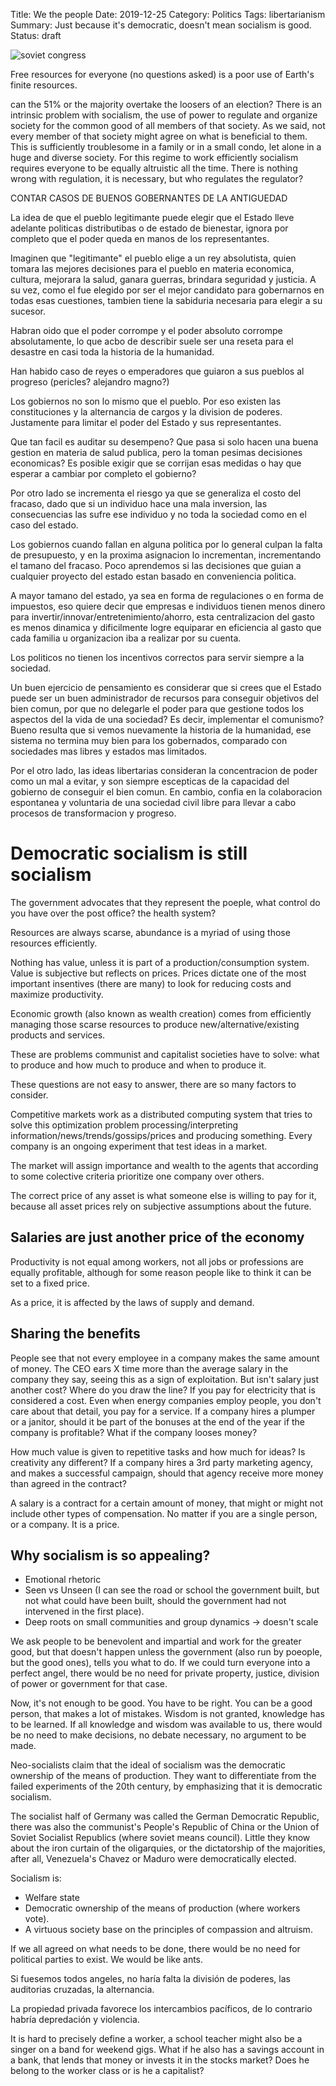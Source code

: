 Title: We the people
Date: 2019-12-25
Category: Politics
Tags: libertarianism
Summary: Just because it's democratic, doesn't mean socialism is good.
Status: draft

![soviet congress](https://www.marxists.org/history/ussr/government/party-congress/27/congress-ccpsu.jpg "Soviet Congress")


Free resources for everyone (no questions asked) is a poor use of Earth's finite resources.

can the 51% or the majority overtake the loosers of an election?
There is an intrinsic problem with socialism, the use of power to regulate and organize society for the common good of all members of that society. As we said, not every member of that society might agree on what is beneficial to them. This is sufficiently troublesome in a family or in a small condo, let alone in a huge and diverse society.
For this regime to work efficiently socialism requires everyone to be equally altruistic all the time.
There is nothing wrong with regulation, it is necessary, but who regulates the regulator?

CONTAR CASOS DE BUENOS GOBERNANTES DE LA ANTIGUEDAD

La idea de que el pueblo legitimante puede elegir que el
Estado lleve adelante politicas distributibas o de estado de bienestar, ignora
por completo que el poder queda en manos de los representantes.

Imaginen que "legitimante" el pueblo elige a un rey absolutista, quien tomara
las mejores decisiones para el pueblo en materia economica, cultura, mejorara
la salud, ganara guerras, brindara seguridad y justicia. A su vez, como el fue
elegido por ser el mejor candidato para gobernarnos en todas esas cuestiones,
tambien tiene la sabiduria necesaria para elegir a su sucesor.

Habran oido que el poder corrompe y el poder absoluto corrompe absolutamente, lo que acbo de 
describir suele ser una reseta para el desastre en casi toda la historia de la humanidad.

Han habido caso de reyes o emperadores que guiaron a sus pueblos al progreso (pericles? alejandro magno?)

Los gobiernos no son lo mismo que el pueblo. Por eso existen las constituciones
y la alternancia de cargos y la division de poderes. Justamente para limitar el
poder del Estado y sus representantes.

Que tan facil es auditar su desempeno? Que pasa si solo hacen una buena gestion
en materia de salud publica, pero la toman pesimas decisiones economicas? Es
posible exigir que se corrijan esas medidas o hay que esperar a cambiar por
completo el gobierno?

Por otro lado se incrementa el riesgo ya que se generaliza el costo del
fracaso, dado que si un individuo hace una mala inversion, las consecuencias
las sufre ese individuo y no toda la sociedad como en el caso del estado.

Los gobiernos cuando fallan en alguna politica por lo general
culpan la falta de presupuesto, y en la proxima asignacion lo incrementan,
incrementando el tamano del fracaso. Poco aprendemos si las decisiones que guian a cualquier proyecto del estado estan basado en conveniencia politica.

A mayor tamano del estado, ya sea en forma de regulaciones o en forma de impuestos, eso quiere decir que empresas e individuos tienen menos dinero
para invertir/innovar/entretenimiento/ahorro, esta centralizacion
del gasto es menos dinamica y dificilmente logre equiparar en eficiencia
al gasto que cada familia u organizacion iba a realizar por su cuenta.

Los politicos no tienen los incentivos correctos para servir siempre a la sociedad.

Un buen ejercicio de pensamiento es considerar que si crees que el Estado puede
ser un buen administrador de recursos para conseguir objetivos del bien comun,
por que no delegarle el poder para que gestione todos los aspectos del la vida
de una sociedad? Es decir, implementar el comunismo? Bueno resulta que si vemos
nuevamente la historia de la humanidad, ese sistema no termina muy bien para
los gobernados, comparado con sociedades mas libres y estados mas limitados.

Por el otro lado, las ideas libertarias consideran la concentracion de poder
como un mal a evitar, y son siempre escepticas de la capacidad del gobierno de
conseguir el bien comun. En cambio, confia en la colaboracion espontanea y
voluntaria de una sociedad civil libre para llevar a cabo procesos de transformacion y progreso.



# Democratic socialism is still socialism
The government advocates that they represent the poeple, what control do you have over the post office? the health system?

Resources are always scarse, abundance is a myriad of using those resources efficiently.

Nothing has value, unless it is part of a production/consumption system. Value is subjective but reflects on prices. Prices dictate one of the most important insentives (there are many) to look for reducing costs and maximize productivity.

Economic growth (also known as wealth creation) comes from efficiently managing those scarse resources to produce new/alternative/existing products and services.

These are problems communist and capitalist societies have to solve: what to produce and how much to produce and when to produce it.

These questions are not easy to answer, there are so many factors to consider.

Competitive markets work as a distributed computing system that tries to solve this optimization problem processing/interpreting information/news/trends/gossips/prices and producing something.
Every company is an ongoing experiment that test ideas in a market.


The market will assign importance and wealth to the agents that according to some colective criteria prioritize one company over others.


The correct price of any asset is what someone else is willing to pay for it, because all asset prices rely on subjective assumptions about the future.


## Salaries are just another price of the economy
Productivity is not equal among workers, not all jobs or professions are equally profitable, although for some reason people like to think it can be set to a fixed price.

As a price, it is affected by the laws of supply and demand.

## Sharing the benefits
People see that not every employee in a company makes the same amount of money. The CEO ears X time more than the average salary in the company they say, seeing this as a sign of exploitation.
But isn't salary just another cost? Where do you draw the line? If you pay for electricity that is considered a cost. Even when energy companies employ people, you don't care about that detail, you pay for a service.
If a company hires a plumper or a janitor, should it be part of the bonuses at the end of the year if the company is profitable? What if the company looses money?

How much value is given to repetitive tasks and how much for ideas? Is creativity any different?
If a company hires a 3rd party marketing agency, and makes a successful campaign, should that agency receive more money than agreed in the contract?

A salary is a contract for a certain amount of money, that might or might not include other types of compensation. No matter if you are a single person, or a company. It is a price.


## Why socialism is so appealing?
- Emotional rhetoric
- Seen vs Unseen (I can see the road or school the government built, but not what could have been built, should the government had not intervened in the first place).
- Deep roots on small communities and group dynamics -> doesn't scale


We ask people to be benevolent and impartial and work for the greater good, but that doesn't happen unless the government (also run by poeople, but the good ones), tells you what to do. If we could turn everyone into a perfect angel, there would be no need for private property, justice, division of power or government for that case.

Now, it's not enough to be good. You have to be right. You can be a good person, that makes a lot of mistakes. Wisdom is not granted, knowledge has to be learned. If all knowledge and wisdom was available to us, there would be no need to make decisions, no debate necessary, no argument to be made.

Neo-socialists claim that the ideal of socialism was the democratic ownership of the means of production. They want to differentiate from the failed experiments of the 20th century, by emphasizing that it is democratic socialism.

The socialist half of Germany was called the German Democratic Republic, there was also the communist's People's Republic of China or the Union of Soviet Socialist Republics (where soviet means council). Little they know about the iron curtain of the oligarquies, or the dictatorship of the majorities, after all, Venezuela's Chavez or Maduro were democratically elected.

Socialism is:
- Welfare state
- Democratic ownership of the means of production (where workers vote).
- A virtuous society base on the principles of compassion and altruism.

If we all agreed on what needs to be done, there would be no need for political parties to exist. We would be like ants.

Si fuesemos todos angeles, no haría falta la división de poderes, las auditorias cruzadas, la alternancia.

La propiedad privada favorece los intercambios pacíficos, de lo contrario habría depredación y violencia.

It is hard to precisely define a worker, a school teacher might also be a singer on a band for weekend gigs. What if he also has a savings account in a bank, that lends that money or invests it in the stocks market? Does he belong to the worker class or is he a capitalist?